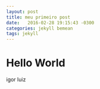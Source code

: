 ```yaml
---
layout: post
title: meu primeiro post
date:   2016-02-28 19:15:43 -0300
categories: jekyll bemean
tags: jekyll
---
```


# Hello World


igor luiz
